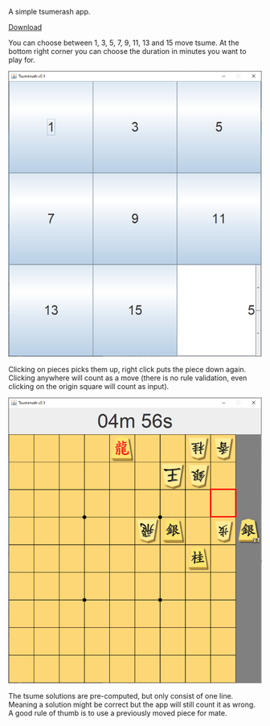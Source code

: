 A simple tsumerash app.

[Download](https://github.com/Kuukyo3/tsumerush/raw/master/tsumerush.jar)

You can choose between 1, 3, 5, 7, 9, 11, 13 and 15 move tsume.
At the bottom right corner you can choose the duration in minutes you want to play for.

![img1](res/img/readme1.png)

Clicking on pieces picks them up, right click puts the piece down again.
Clicking anywhere will count as a move (there is no rule validation, even clicking on the origin square will count as input).

![img2](res/img/readme2.png)


The tsume solutions are pre-computed, but only consist of one line. Meaning a solution might be correct but the app will still count it as wrong.
A good rule of thumb is to use a previously moved piece for mate.
